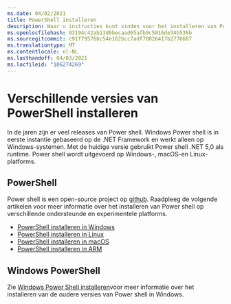 ```yaml
---
ms.date: 04/02/2021
title: PowerShell installeren
description: Waar u instructies kunt vinden voor het installeren van Power shell voor elk van de ondersteunde platforms.
ms.openlocfilehash: 03194c42ab13d6becaad65afb9c5016de34b536b
ms.sourcegitcommit: c91f79576bc54e162bcc7adf78026417b2776687
ms.translationtype: MT
ms.contentlocale: nl-NL
ms.lasthandoff: 04/03/2021
ms.locfileid: "106274269"
---
```

# <a name="installing-various-versions-of-powershell"></a>Verschillende versies van PowerShell installeren

In de jaren zijn er veel releases van Power shell. Windows Power shell is in eerste instantie gebaseerd op de .NET Framework en werkt alleen op Windows-systemen. Met de huidige versie gebruikt Power shell .NET 5,0 als runtime. Power shell wordt uitgevoerd op Windows-, macOS-en Linux-platforms.

## <a name="powershell"></a>PowerShell

Power shell is een open-source project op [github](https://github.com/powershell/powershell). Raadpleeg de volgende artikelen voor meer informatie over het installeren van Power shell op verschillende ondersteunde en experimentele platforms.

- [PowerShell installeren in Windows](Installing-PowerShell-Core-on-Windows.md)
- [PowerShell installeren in Linux](Installing-PowerShell-Core-on-Linux.md)
- [PowerShell installeren in macOS](Installing-PowerShell-Core-on-macOS.md)
- [PowerShell installeren in ARM](PowerShell-Core-on-ARM.md)

## <a name="windows-powershell"></a>Windows PowerShell

Zie [Windows Power Shell installeren](../windows-powershell/install/installing-windows-powershell.md)voor meer informatie over het installeren van de oudere versies van Power shell in Windows.

